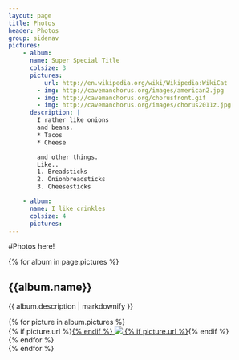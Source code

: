 ```yaml
---
layout: page
title: Photos
header: Photos
group: sidenav
pictures:
    - album:
      name: Super Special Title
      colsize: 3
      pictures:
          url: http://en.wikipedia.org/wiki/Wikipedia:WikiCat
        - img: http://cavemanchorus.org/images/american2.jpg
        - img: http://cavemanchorus.org/chorusfront.gif
        - img: http://cavemanchorus.org/images/chorus2011z.jpg
      description: |
        I rather like onions
        and beans.
        * Tacos
        * Cheese

        and other things.
        Like.. 
        1. Breadsticks
        2. Onionbreadsticks
        3. Cheesesticks

    - album:
      name: I like crinkles
      colsize: 4
      pictures:
---
```

#Photos here!


{% for album in page.pictures %}
## {{album.name}}
{{ album.description | markdownify }}
<div class="row">
  {% for picture in album.pictures %}
    <div class="span{{album.colsize}}">
      {% if picture.url %}<a href="{{picture.url}}">{% endif %}
      <img src="{{picture.img}}" />
      {% if picture.url %}</a>{% endif %}
    </div>
  {% endfor %}
</div>
{% endfor %}